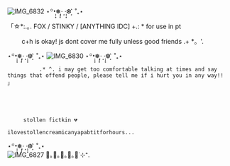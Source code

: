 ![IMG_6832](https://github.com/user-attachments/assets/afea83ba-dd6d-4073-aa2f-1e058f7a46f8) 
⋆꙳•̩̩͙❅*̩̩͙‧͙ ‧͙*̩̩͙❆ ͙͛ ˚₊⋆




「☆*:.｡. FOX / STINKY / [ANYTHING IDC] +.: * for use in pt      





　             　c+h is okay! js dont cover me fully unless good friends .+ *。'.     







⋆꙳•̩̩͙❅*̩̩͙‧͙ ‧͙*̩̩͙❆ ͙͛ ˚₊⋆
![IMG_6830](https://github.com/user-attachments/assets/41c41519-85f6-4f4c-9198-83433b03803a) 
⋆꙳•̩̩͙❅*̩̩͙‧͙ ‧͙*̩̩͙❆ ͙͛ ˚₊⋆



        
              .* ^. i may get too comfortable talking at times and say things that offend people, please tell me if i hurt you in any way!! 」




              
         stollen fictkin 💔 

    ilovestollencreamicanyapabtitforhours...


 ⋆꙳•̩̩͙❅*̩̩͙‧͙ ‧͙*̩̩͙❆ ͙͛ ˚₊⋆   
![IMG_6827](https://github.com/user-attachments/assets/58c4a752-5ac9-44c0-8e20-754ce39095e1)
🚂｡🚋｡🚋｡🚋｡🚋˙⊹⁺.
